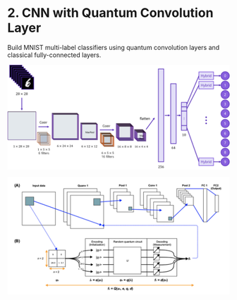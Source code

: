 # 2. CNN with Quantum Convolution Layer
Build MNIST multi-label classifiers using quantum convolution layers and classical fully-connected layers.

![](../images/model2.png)

![](../images/quanv.png)